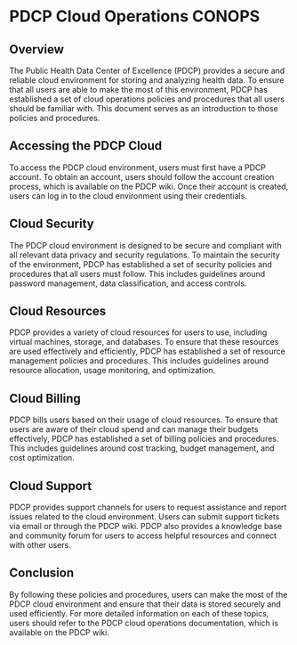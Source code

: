 # PDCP Cloud Operations CONOPS

## Overview
The Public Health Data Center of Excellence (PDCP) provides a secure and reliable cloud environment for storing and analyzing health data. To ensure that all users are able to make the most of this environment, PDCP has established a set of cloud operations policies and procedures that all users should be familiar with. This document serves as an introduction to those policies and procedures.

## Accessing the PDCP Cloud
To access the PDCP cloud environment, users must first have a PDCP account. To obtain an account, users should follow the account creation process, which is available on the PDCP wiki. Once their account is created, users can log in to the cloud environment using their credentials.

## Cloud Security
The PDCP cloud environment is designed to be secure and compliant with all relevant data privacy and security regulations. To maintain the security of the environment, PDCP has established a set of security policies and procedures that all users must follow. This includes guidelines around password management, data classification, and access controls. 

## Cloud Resources
PDCP provides a variety of cloud resources for users to use, including virtual machines, storage, and databases. To ensure that these resources are used effectively and efficiently, PDCP has established a set of resource management policies and procedures. This includes guidelines around resource allocation, usage monitoring, and optimization.

## Cloud Billing
PDCP bills users based on their usage of cloud resources. To ensure that users are aware of their cloud spend and can manage their budgets effectively, PDCP has established a set of billing policies and procedures. This includes guidelines around cost tracking, budget management, and cost optimization.

## Cloud Support
PDCP provides support channels for users to request assistance and report issues related to the cloud environment. Users can submit support tickets via email or through the PDCP wiki. PDCP also provides a knowledge base and community forum for users to access helpful resources and connect with other users.

## Conclusion
By following these policies and procedures, users can make the most of the PDCP cloud environment and ensure that their data is stored securely and used efficiently. For more detailed information on each of these topics, users should refer to the PDCP cloud operations documentation, which is available on the PDCP wiki.
